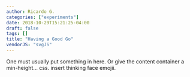```yaml
---
author: Ricardo G.
categories: ["experiments"]
date: 2018-10-29T15:21:25-04:00
draft: false
tags: []
title: "Having a Good Go"
vendorJS: "svgJS"
---
```

One must usually put something in here. Or give the content container a min-height... css. insert thinking face emojii.